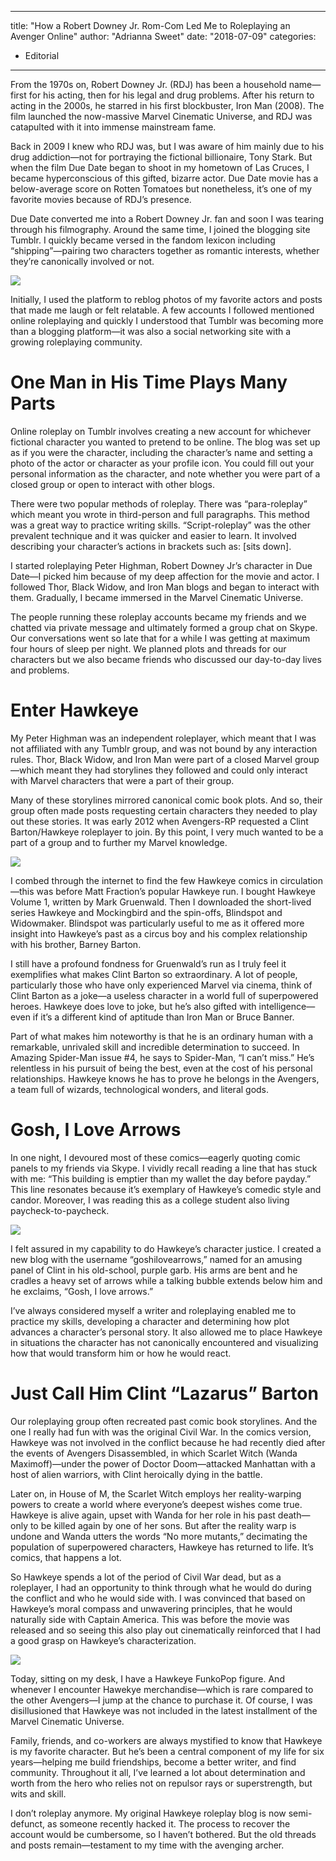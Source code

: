 
---
title: "How a Robert Downey Jr. Rom-Com Led Me to Roleplaying an Avenger Online"
author: "Adrianna Sweet"
date: "2018-07-09"
categories:
- Editorial
---

From the 1970s on, Robert Downey Jr. (RDJ) has been a household name—first for his acting, then for his legal and drug problems. After his return to acting in the 2000s, he starred in his first blockbuster, Iron Man (2008). The film launched the now-massive Marvel Cinematic Universe, and RDJ was catapulted with it into immense mainstream fame.

Back in 2009 I knew who RDJ was, but I was aware of him mainly due to his drug addiction—not for portraying the fictional billionaire, Tony Stark. But when the film Due Date began to shoot in my hometown of Las Cruces, I became hyperconscious of this gifted, bizarre actor. Due Date movie has a below-average score on Rotten Tomatoes but nonetheless, it’s one of my favorite movies because of RDJ’s presence.

Due Date converted me into a Robert Downey Jr. fan and soon I was tearing through his filmography. Around the same time, I joined the blogging site Tumblr. I quickly became versed in the fandom lexicon including “shipping”—pairing two characters together as romantic interests, whether they’re canonically involved or not.

![](https://i2.wp.com/vrvblog.co/wp-content/uploads/2018/09/Screen-Shot-2018-09-05-at-2.24.22-PM.png?resize=1170%2C508&#038;ssl=1)

Initially, I used the platform to reblog photos of my favorite actors and posts that made me laugh or felt relatable. A few accounts I followed mentioned online roleplaying and quickly I understood that Tumblr was becoming more than a blogging platform—it was also a social networking site with a growing roleplaying community.

# One Man in His Time Plays Many Parts

Online roleplay on Tumblr involves creating a new account for whichever fictional character you wanted to pretend to be online. The blog was set up as if you were the character, including the character’s name and setting a photo of the actor or character as your profile icon. You could fill out your personal information as the character, and note whether you were part of a closed group or open to interact with other blogs.

There were two popular methods of roleplay. There was “para-roleplay” which meant you wrote in third-person and full paragraphs. This method was a great way to practice writing skills. “Script-roleplay” was the other prevalent technique and it was quicker and easier to learn. It involved describing your character’s actions in brackets such as: [sits down].

I started roleplaying Peter Highman, Robert Downey Jr’s character in Due Date—I picked him because of my deep affection for the movie and actor. I followed Thor, Black Widow, and Iron Man blogs and began to interact with them. Gradually, I became immersed in the Marvel Cinematic Universe.

The people running these roleplay accounts became my friends and we chatted via private message and ultimately formed a group chat on Skype. Our conversations went so late that for a while I was getting at maximum four hours of sleep per night. We planned plots and threads for our characters but we also became friends who discussed our day-to-day lives and problems.

# Enter Hawkeye

My Peter Highman was an independent roleplayer, which meant that I was not affiliated with any Tumblr group, and was not bound by any interaction rules. Thor, Black Widow, and Iron Man were part of a closed Marvel group—which meant they had storylines they followed and could only interact with Marvel characters that were a part of their group.

Many of these storylines mirrored canonical comic book plots. And so, their group often made posts requesting certain characters they needed to play out these stories. It was early 2012 when Avengers-RP requested a Clint Barton/Hawkeye roleplayer to join. By this point, I very much wanted to be a part of a group and to further my Marvel knowledge.

![](https://i1.wp.com/vrvblog.co/wp-content/uploads/2018/09/one.jpg?resize=1020%2C253&#038;ssl=1)

I combed through the internet to find the few Hawkeye comics in circulation—this was before Matt Fraction’s popular Hawkeye run. I bought Hawkeye Volume 1, written by Mark Gruenwald. Then I downloaded the short-lived series Hawkeye and Mockingbird and the spin-offs, Blindspot and Widowmaker. Blindspot was particularly useful to me as it offered more insight into Hawkeye’s past as a circus boy and his complex relationship with his brother, Barney Barton.

I still have a profound fondness for Gruenwald’s run as I truly feel it exemplifies what makes Clint Barton so extraordinary. A lot of people, particularly those who have only experienced Marvel via cinema, think of Clint Barton as a joke—a useless character in a world full of superpowered heroes. Hawkeye does love to joke, but he’s also gifted with intelligence—even if it’s a different kind of aptitude than Iron Man or Bruce Banner.

Part of what makes him noteworthy is that he is an ordinary human with a remarkable, unrivaled skill and incredible determination to succeed. In Amazing Spider-Man issue #4, he says to Spider-Man, “I can’t miss.” He’s relentless in his pursuit of being the best, even at the cost of his personal relationships. Hawkeye knows he has to prove he belongs in the Avengers, a team full of wizards, technological wonders, and literal gods.

# Gosh, I Love Arrows

In one night, I devoured most of these comics—eagerly quoting comic panels to my friends via Skype. I vividly recall reading a line that has stuck with me: “This building is emptier than my wallet the day before payday.” This line resonates because it’s exemplary of Hawkeye’s comedic style and candor. Moreover, I was reading this as a college student also living paycheck-to-paycheck.

![](https://i2.wp.com/vrvblog.co/wp-content/uploads/2018/09/Untitled-3.png?resize=690%2C427&#038;ssl=1)

I felt assured in my capability to do Hawkeye’s character justice. I created a new blog with the username “goshilovearrows,” named for an amusing panel of Clint in his old-school, purple garb. His arms are bent and he cradles a heavy set of arrows while a talking bubble extends below him and he exclaims, “Gosh, I love arrows.”

I’ve always considered myself a writer and roleplaying enabled me to practice my skills, developing a character and determining how plot advances a character’s personal story. It also allowed me to place Hawkeye in situations the character has not canonically encountered and visualizing how that would transform him or how he would react.

# Just Call Him Clint “Lazarus” Barton

Our roleplaying group often recreated past comic book storylines. And the one I really had fun with was the original Civil War. In the comics version, Hawkeye was not involved in the conflict because he had recently died after the events of Avengers Disassembled, in which Scarlet Witch (Wanda Maximoff)—under the power of Doctor Doom—attacked Manhattan with a host of alien warriors, with Clint heroically dying in the battle.

Later on, in House of M, the Scarlet Witch employs her reality-warping powers to create a world where everyone’s deepest wishes come true. Hawkeye is alive again, upset with Wanda for her role in his past death—only to be killed again by one of her sons. But after the reality warp is undone and Wanda utters the words “No more mutants,” decimating the population of superpowered characters, Hawkeye has returned to life. It’s comics, that happens a lot.

So Hawkeye spends a lot of the period of Civil War dead, but as a roleplayer, I had an opportunity to think through what he would do during the conflict and who he would side with. I was convinced that based on Hawkeye’s moral compass and unwavering principles, that he would naturally side with Captain America. This was before the movie was released and so seeing this also play out cinematically reinforced that I had a good grasp on Hawkeye’s characterization.

![](https://i1.wp.com/vrvblog.co/wp-content/uploads/2018/09/Untitled-3-1.png?resize=680%2C239&#038;ssl=1)

Today, sitting on my desk, I have a Hawkeye FunkoPop figure. And whenever I encounter Hawekye merchandise—which is rare compared to the other Avengers—I jump at the chance to purchase it. Of course, I was disillusioned that Hawkeye was not included in the latest installment of the Marvel Cinematic Universe.

Family, friends, and co-workers are always mystified to know that Hawkeye is my favorite character. But he’s been a central component of my life for six years—helping me build friendships, become a better writer, and find community. Throughout it all, I’ve learned a lot about determination and worth from the hero who relies not on repulsor rays or superstrength, but wits and skill.

I don’t roleplay anymore. My original Hawkeye roleplay blog is now semi-defunct, as someone recently hacked it. The process to recover the account would be cumbersome, so I haven’t bothered. But the old threads and posts remain—testament to my time with the avenging archer.
